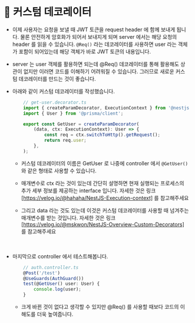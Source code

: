 # 🔔 커스텀 데코레이터

- 이제 사용자는 요청을 보낼 때 JWT 토큰을 request header 에 함께 보내게 됩니다. 물론 안전하게 암호화가 되어서 보내지게 되며 server 에서는 해당 요청의 header 를 읽을 수 있습니다. `@Req()` 라는 데코레이터를 사용하면 user 라는 객체가 포함이 되어있는데 해당 객체가 바로 JWT 토큰의 내용입니다. 

- server 는 user 객체를 활용하면 되는데 @Req() 데코레이터를 통해 활용해도 상관이 없지만 이러면 코드를 이해하기 어려워질 수 있습니다. 그러므로 새로운 커스텀 데코레이터를 만드는 것이 좋습니다. 

- 아래와 같이 커스텀 데코레이터를 작성했습니다. 
    ```ts
        // get-user.decorator.ts
        import { createParamDecorator, ExecutionContext } from '@nestjs/common';
        import { User } from '@prisma/client';

        export const GetUser = createParamDecorator(
            (data, ctx: ExecutionContext): User => {
                const req = ctx.switchToHttp().getRequest();
                return req.user;
            },
        );
    ```
    - 커스텀 데코레이터의 이름은 GetUser 로 나중에 controller 에서 `@GetUser()` 와 같은 형태로 사용할 수 있습니다. 

    - 매개변수로 ctx 라는 것이 있는데 간단히 설명하면 현재 실행되는 프로세스의 추가 세부 정보를 제공하는 interface 입니다. 자세한 것은 링크[https://velog.io/@hahaha/NestJS-Execution-context] 를 참고해주세요

    - 그리고 data 라는 것도 있는데 이것은 커스텀 데코레이터를 사용할 때 넘겨주는 매개변수를 받는 것입니다. 자세한 것은 링크[https://velog.io/@mskwon/NestJS-Overview-Custom-Decorators] 를 참고해주세요 <br/><br/><br/>


- 마지막으로 controller 에서 테스트해봅니다. 
    ```ts
        // auth.controller.ts
        @Post('/test')
        @UseGuards(AuthGuard())
        test(@GetUser() user: User) {
            console.log(user);
        }
    ```
    - 크게 바뀐 것이 없다고 생각할 수 있지만 @Req() 를 사용할 때보다 코드의 이해도를 더욱 높여줍니다. 